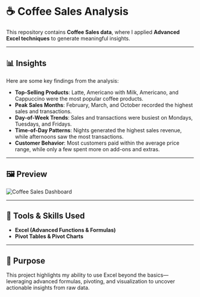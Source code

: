# ☕ Coffee Sales Analysis

This repository contains **Coffee Sales data**, where I applied **Advanced Excel techniques** to generate meaningful insights.  

---

## 📊 Insights
Here are some key findings from the analysis:

- **Top-Selling Products**: Latte, Americano with Milk, Americano, and Cappuccino were the most popular coffee products.  
- **Peak Sales Months**: February, March, and October recorded the highest sales and transactions.
- **Day-of-Week Trends**: Sales and transactions were busiest on Mondays, Tuesdays, and Fridays.  
- **Time-of-Day Patterns**: Nights generated the highest sales revenue, while afternoons saw the most transactions.  
- **Customer Behavior**: Most customers paid within the average price range, while only a few spent more on add-ons and extras.  

---

## 🖼️ Preview
![Coffee Sales Dashboard](https://scontent.fmnl4-3.fna.fbcdn.net/v/t1.15752-9/552632347_1307398757535649_7631746896935601876_n.png?_nc_cat=110&ccb=1-7&_nc_sid=9f807c&_nc_eui2=AeEyImAikHY_RFJ_1FuhzTlG8z75D4QnxzjzPvkPhCfHOFjjH6ClUq9CgQ92_5KYyK3gBVUrH3Y6N9U6Ab8k2EJ5&_nc_ohc=jP8hgapW2xwQ7kNvwERv7XN&_nc_oc=AdnpSSpFLVNGIvPdX-oCAw2Lq0r68ze3V6ib6AVF0IiFIls9DJX8imaJBc2vJL6aICNGQ37wBl6SLBYHhEIVfFlM&_nc_zt=23&_nc_ht=scontent.fmnl4-3.fna&oh=03_Q7cD3QHZhx2EYktfJoKzv6za5C7NtE0ofcm7ZN00d4SewVGD5g&oe=69005EAA)  

---

## 🔧 Tools & Skills Used
- **Excel (Advanced Functions & Formulas)**
- **Pivot Tables & Pivot Charts**

---

## 🚀 Purpose
This project highlights my ability to use Excel beyond the basics—leveraging advanced formulas, pivoting, and visualization to uncover actionable insights from raw data.
